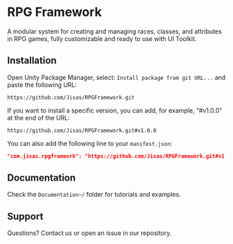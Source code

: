 # RPG Framework

A modular system for creating and managing races, classes, and attributes in RPG games, fully customizable and ready to use with UI Toolkit.

## Installation

Open Unity Package Manager, select: `Install package from git URL...` and paste the following URL:
```url
https://github.com/Jisas/RPGFramework.git
```

If you want to install a specific version, you can add, for example, “#v1.0.0” at the end of the URL:
```url
https://github.com/Jisas/RPGFramework.git#v1.0.0
```

You can also add the following line to your `manifest.json`:
```json
"com.jisas.rpgframeork": "https://github.com/Jisas/RPGFramework.git#v1.0.0"
```

## Documentation

Check the `Documentation~/` folder for tutorials and examples.

## Support

Questions? Contact us or open an issue in our repository.
